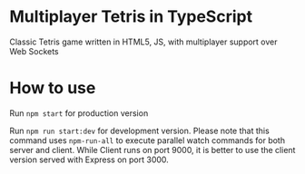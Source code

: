 # Multiplayer Tetris in TypeScript
Classic Tetris game written in HTML5, JS, with multiplayer support over Web Sockets

# How to use
Run `npm start` for production version

Run `npm run start:dev` for development version. Please note that this command uses `npm-run-all` to execute parallel watch commands for both server and client. While Client runs on port 9000, it is better to use the client version served with Express on port 3000. 
